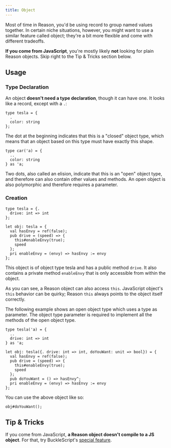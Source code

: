 ```yaml
---
title: Object
---
```


Most of time in Reason, you'd be using record to group named values together. In certain niche situations, however, you might want to use a similar feature called object; they're a bit more flexible and come with different tradeoffs.

**If you come from JavaScript**, you're mostly likely **not** looking for plain Reason objects. Skip right to the Tip & Tricks section below.

## Usage

### Type Declaration

An object **doesn't need a type declaration**, though it can have one. It looks like a record, except with a `.`:

```reason
type tesla = {
  .
  color: string
};
```

The dot at the beginning indicates that this is a "closed" object type, which means that an object based on this type must have exactly this shape.

```reason
type car('a) = {
  ..
  color: string
} as 'a;
```

Two dots, also called an elision, indicate that this is an "open" object type, and therefore can also contain other values and methods. An open object is also polymorphic and therefore requires a parameter.

### Creation

```reason
type tesla = {.
  drive: int => int
};

let obj: tesla = {
  val hasEnvy = ref(false);
  pub drive = (speed) => {
    this#enableEnvy(true);
    speed
  };
  pri enableEnvy = (envy) => hasEnvy := envy
};
```

This object is of object type tesla and has a public method `drive`. It also contains a private method `enableEnvy` that is only accessible from within the object.

As you can see, a Reason object can also access `this`. JavaScript object's `this` behavior can be quirky; Reason `this` always points to the object itself correctly.

The following example shows an open object type which uses a type as parameter. The object type parameter is required to implement all the methods of the open object type.

```reason
type tesla('a) = {
  ..
  drive: int => int
} as 'a;

let obj: tesla({. drive: int => int, doYouWant: unit => bool}) = {
  val hasEnvy = ref(false);
  pub drive = (speed) => {
    this#enableEnvy(true);
    speed
  };
  pub doYouWant = () => hasEnvy^;
  pri enableEnvy = (envy) => hasEnvy := envy
};
```

You can use the above object like so:

```reason
obj#doYouWant();
```

## Tip & Tricks

If you come from JavaScript, **a Reason object doesn't compile to a JS object**. For that, try BuckleScript's [special feature](https://bucklescript.github.io/docs/en/object.html#record-mode).
